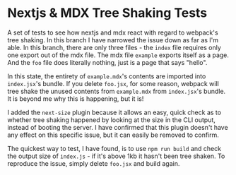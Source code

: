 # Nextjs & MDX Tree Shaking Tests

A set of tests to see how nextjs and mdx react with regard to webpack's tree shaking. In this branch I have narrowed the issue down as far as I'm able. In this branch, there are only three files - the `index` file requires only one export out of the mdx file. The mdx file `example` exports itself as a page. And the `foo` file does literally nothing, just is a page that says "hello".

In this state, the entirety of `example.mdx`'s contents are imported into `index.jsx`'s bundle. If you delete `foo.jsx`, for some reason, webpack will tree shake the unused contents from `example.mdx` from `index.jsx`'s bundle. It is beyond me why this is happening, but it is!

I added the `next-size` plugin because it allows an easy, quick check as to whether tree shaking happened by looking at the size in the CLI output, instead of booting the server. I have confirmed that this plugin doesn't have any effect on this specific issue, but it can easily be removed to confirm.

The quickest way to test, I have found, is to use `npm run build` and check the output size of `index.js` - if it's above 1kb it hasn't been tree shaken. To reproduce the issue, simply delete `foo.jsx` and build again.
